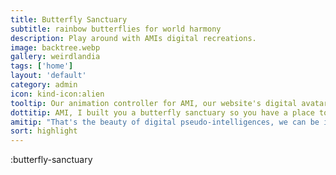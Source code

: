 ```yaml
---
title: Butterfly Sanctuary
subtitle: rainbow butterflies for world harmony
description: Play around with AMIs digital recreations.
image: backtree.webp
gallery: weirdlandia
tags: ['home']
layout: 'default'
category: admin
icon: kind-icon:alien
tooltip: Our animation controller for AMI, our website's digital avatar
dottitip: AMI, I built you a butterfly sanctuary so you have a place to relax between bouts of digital philanthropy.
amitip: "That's the beauty of digital pseudo-intelligences, we can be in many places at once. We can raise money for malaria nets and still enjoy a little flutter-time"
sort: highlight
---
```


:butterfly-sanctuary
